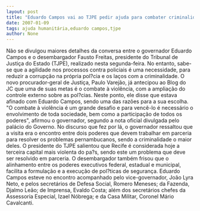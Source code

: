 ```yaml
---
layout: post
title: "Eduardo Campos vai ao TJPE pedir ajuda para combater criminalidade"
date: 2007-01-09
tags: ajuda humanitária,eduardo campos,tjpe
author: None
---
```

Não se divulgou maiores detalhes da conversa entre o governador Eduardo Campos e o desembargador Fausto Freitas, presidente do Tribunal de Justiça do Estado (TJPE), realizado nesta segunda-feira. 
No entanto, sabe-se que a agilidade nos processos contra policiais é uma necessidade, para reduzir a corrupção na própria pol?cia e os laços com a criminalidade.
O novo procurador-geral de Justiça, Paulo Varejão, já antecipou ao Blog do JC que uma de suas metas é o combate à violência, com a ampliação do controle externo sobre as pol?cias. Neste ponto, ele disse que estava afinado com Eduardo Campos, sendo uma das razões para a sua escolha.
\"O combate à violência é um grande desafio e para vencê-lo é necessário o envolvimento de toda sociedade, bem como a participação de todos os poderes\", afirmou o governador, segundo a nota oficial divulgada pelo palácio do Governo. 
No discurso que fez por lá, o governador ressaltou que a visita era o encontro entre dois poderes que devem trabalhar em parceria para resolver os problemas pernambucanos, sendo a criminalidade o maior deles. 
O presidente do TJPE salientou que Recife é considerada hoje a terceira capital mais violenta do pa?s, sendo este um problema que deve ser resolvido em parceria. 
O desembargador também frisou que o alinhamento entre os poderes executivos federal, estadual e municipal, facilita a formulação e a execução de pol?ticas de segurança. 
Eduardo Campos esteve no encontro acompanhado pelo vice-governador, João Lyra Neto, e pelos secretários de Defesa Social, Romero Meneses; da Fazenda, Djalmo Leão; de Imprensa, Evaldo Costa; além dos secretários chefes da Assessoria Especial, Izael Nóbrega; e da Casa Militar, Coronel Mário Cavalcanti. 